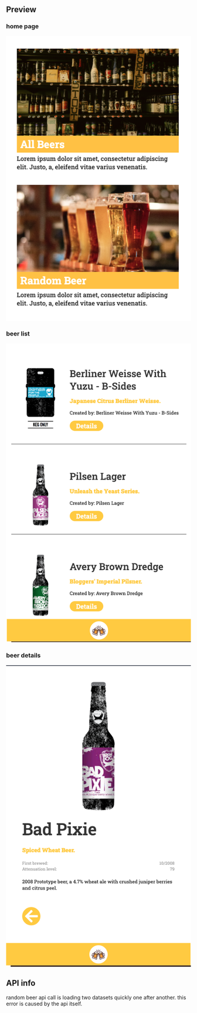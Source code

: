 ## Preview

### home page

![preview 1](/public/img/beerapi-preview-1.png)

### beer list

![preview 2](/public/img/beerapi-preview-2.png)

### beer details

![preview 3](/public/img/beerapi-preview-3.png)

## API info

random beer api call is loading two datasets quickly one after another. this error is caused by the api itself.
